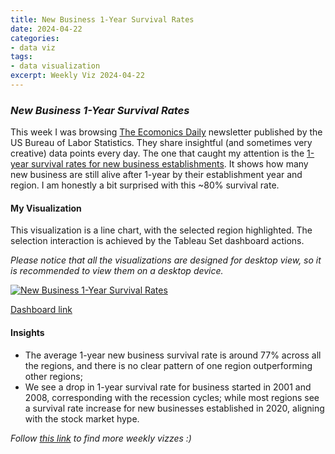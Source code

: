 ```yaml
---
title: New Business 1-Year Survival Rates
date: 2024-04-22
categories:
- data viz
tags:
- data visualization
excerpt: Weekly Viz 2024-04-22
---
```


### *New Business 1-Year Survival Rates*

This week I was browsing [The Ecomonics Daily](https://www.bls.gov/opub/ted/year.htm) newsletter published by the US Bureau of Labor Statistics. They share insightful (and sometimes very creative) data points every day. The one that caught my attention is the [1-year survival rates for new business establishments](https://www.bls.gov/opub/ted/2024/1-year-survival-rates-for-new-business-establishments-by-year-and-location.htm). It shows how many new business are still alive after 1-year by their establishment year and region. I am honestly a bit surprised with this ~80% survival rate.  

#### My Visualization

This visualization is a line chart, with the selected region highlighted. The selection interaction is achieved by the Tableau Set dashboard actions.  

*Please notice that all the visualizations are designed for desktop view, so it is recommended to view them on a desktop device.*  

<div class='tableauPlaceholder' id='viz1713846037254' style='position: relative'>
  <noscript><a href='#'>
    <img alt='New Business 1-Year Survival Rates ' src='https:&#47;&#47;public.tableau.com&#47;static&#47;images&#47;20&#47;20240422NewBusiness1-YearSurvivalRates&#47;NewBusiness1-YearSurvivalRates&#47;1_rss.png' style='border: none' />
  </a></noscript>
  <object class='tableauViz'  style='display:none;'>
    <param name='host_url' value='https%3A%2F%2Fpublic.tableau.com%2F' /> 
    <param name='embed_code_version' value='3' /> 
    <param name='site_root' value='' />
    <param name='name' value='20240422NewBusiness1-YearSurvivalRates&#47;NewBusiness1-YearSurvivalRates' />
    <param name='tabs' value='no' />
    <param name='toolbar' value='yes' />
    <param name='static_image' value='https:&#47;&#47;public.tableau.com&#47;static&#47;images&#47;20&#47;20240422NewBusiness1-YearSurvivalRates&#47;NewBusiness1-YearSurvivalRates&#47;1.png' />
    <param name='animate_transition' value='yes' />
    <param name='display_static_image' value='yes' />
    <param name='display_spinner' value='yes' />
    <param name='display_overlay' value='yes' />
    <param name='display_count' value='yes' />
    <param name='language' value='en-US' />
    <param name='filter' value='publish=yes' />
  </object></div>        
  <script type='text/javascript'>        
    var divElement = document.getElementById('viz1713846037254');    
    var vizElement = divElement.getElementsByTagName('object')[0];        
    if ( divElement.offsetWidth > 800 ) { vizElement.style.width='800px';vizElement.style.height='627px';} else if ( divElement.offsetWidth > 500 ) { vizElement.style.width='800px';vizElement.style.height='627px';} else { vizElement.style.width='100%';vizElement.style.height='727px';}           
    var scriptElement = document.createElement('script');                
    scriptElement.src = 'https://public.tableau.com/javascripts/api/viz_v1.js';          
    vizElement.parentNode.insertBefore(scriptElement, vizElement);         
  </script>

[Dashboard link](https://public.tableau.com/views/20240422NewBusiness1-YearSurvivalRates/NewBusiness1-YearSurvivalRates?:language=en-US&publish=yes&:sid=&:display_count=n&:origin=viz_share_link)
  
#### Insights
* The average 1-year new business survival rate is around 77% across all the regions, and there is no clear pattern of one region outperforming other regions;
* We see a drop in 1-year survival rate for business started in 2001 and 2008, corresponding with the recession cycles; while most regions see a survival rate increase for new businesses established in 2020, aligning with the stock market hype.  
  
  
*Follow [this link](https://yudong-94.github.io/personal-website/project/WeeklyViz2024/) to find more weekly vizzes :)*
